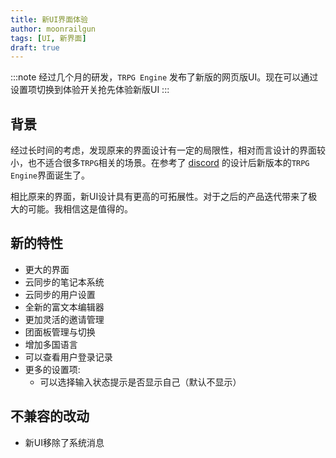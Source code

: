 ```yaml
---
title: 新UI界面体验
author: moonrailgun
tags: [UI, 新界面]
draft: true
---
```


:::note
经过几个月的研发，`TRPG Engine` 发布了新版的网页版UI。现在可以通过设置项切换到体验开关抢先体验新版UI
:::

## 背景

经过长时间的考虑，发现原来的界面设计有一定的局限性，相对而言设计的界面较小，也不适合很多`TRPG`相关的场景。在参考了 [discord](https://discord.com/) 的设计后新版本的`TRPG Engine`界面诞生了。

相比原来的界面，新UI设计具有更高的可拓展性。对于之后的产品迭代带来了极大的可能。我相信这是值得的。

## 新的特性

- 更大的界面
- 云同步的笔记本系统
- 云同步的用户设置
- 全新的富文本编辑器
- 更加灵活的邀请管理
- 团面板管理与切换
- 增加多国语言
- 可以查看用户登录记录
- 更多的设置项:
  - 可以选择输入状态提示是否显示自己（默认不显示）

## 不兼容的改动

- 新UI移除了系统消息
